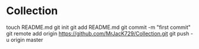 Collection
==========

touch README.md
git init
git add README.md
git commit -m "first commit"
git remote add origin https://github.com/MrJacK729/Collection.git
git push -u origin master
